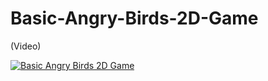 # Basic-Angry-Birds-2D-Game

(Video)

[![Basic Angry Birds 2D Game](https://img.youtube.com/vi/YAWe0lUszgA/0.jpg)](https://www.youtube.com/watch?v=YAWe0lUszgA)
